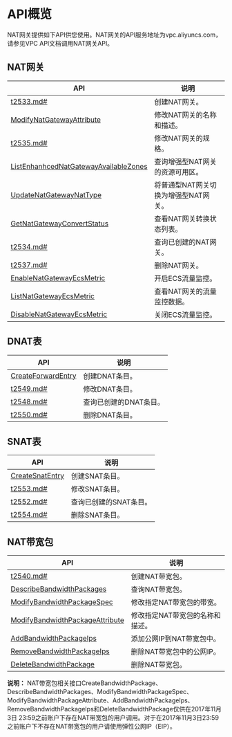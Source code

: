 # API概览

NAT网关提供如下API供您使用。NAT网关的API服务地址为vpc.aliyuncs.com，请参见VPC API文档调用NAT网关API。

## NAT网关

|API|说明|
|---|--|
|[t2533.md\#](/cn.zh-CN/API参考/NAT网关/CreateNatGateway.md)|创建NAT网关。|
|[ModifyNatGatewayAttribute](/cn.zh-CN/API参考/NAT网关/ModifyNatGatewayAttribute.md)|修改NAT网关的名称和描述。|
|[t2535.md\#](/cn.zh-CN/API参考/NAT网关/ModifyNatGatewaySpec.md)|修改NAT网关的规格。|
|[ListEnhanhcedNatGatewayAvailableZones](/cn.zh-CN/API参考/NAT网关/ListEnhanhcedNatGatewayAvailableZones.md)|查询增强型NAT网关的资源可用区。|
|[UpdateNatGatewayNatType](/cn.zh-CN/API参考/NAT网关/UpdateNatGatewayNatType.md)|将普通型NAT网关切换为增强型NAT网关。|
|[GetNatGatewayConvertStatus](/cn.zh-CN/API参考/NAT网关/GetNatGatewayConvertStatus.md)|查看NAT网关转换状态列表。|
|[t2534.md\#](/cn.zh-CN/API参考/NAT网关/DescribeNatGateways.md)|查询已创建的NAT网关。|
|[t2537.md\#](/cn.zh-CN/API参考/NAT网关/DeleteNatGateway.md)|删除NAT网关。|
|[EnableNatGatewayEcsMetric](/cn.zh-CN/API参考/NAT网关/EnableNatGatewayEcsMetric.md)|开启ECS流量监控。|
|[ListNatGatewayEcsMetric](/cn.zh-CN/API参考/NAT网关/ListNatGatewayEcsMetric.md)|查看NAT网关的流量监控数据。|
|[DisableNatGatewayEcsMetric](/cn.zh-CN/API参考/NAT网关/DisableNatGatewayEcsMetric.md)|关闭ECS流量监控。|

## DNAT表

|API|说明|
|---|--|
|[CreateForwardEntry](/cn.zh-CN/API参考/NAT网关/CreateForwardEntry.md)|创建DNAT条目。|
|[t2549.md\#](/cn.zh-CN/API参考/NAT网关/ModifyForwardEntry.md)|修改DNAT条目。|
|[t2548.md\#](/cn.zh-CN/API参考/NAT网关/DescribeForwardTableEntries.md)|查询已创建的DNAT条目。|
|[t2550.md\#](/cn.zh-CN/API参考/NAT网关/DeleteForwardEntry.md)|删除DNAT条目。|

## SNAT表

|API|说明|
|---|--|
|[CreateSnatEntry](/cn.zh-CN/API参考/NAT网关/CreateSnatEntry.md)|创建SNAT条目。|
|[t2553.md\#](/cn.zh-CN/API参考/NAT网关/ModifySnatEntry.md)|修改SNAT条目。|
|[t2552.md\#](/cn.zh-CN/API参考/NAT网关/DescribeSnatTableEntries.md)|查询已创建的SNAT条目。|
|[t2554.md\#](/cn.zh-CN/API参考/NAT网关/DeleteSnatEntry.md)|删除SNAT条目。|

## NAT带宽包

|API|说明|
|---|--|
|[t2540.md\#](/cn.zh-CN/API参考/NAT网关/CreateBandwidthPackage.md)|创建NAT带宽包。|
|[DescribeBandwidthPackages](/cn.zh-CN/API参考/NAT网关/DescribeBandwidthPackages.md)|查询NAT带宽包。|
|[ModifyBandwidthPackageSpec](/cn.zh-CN/API参考/NAT网关/ModifyBandwidthPackageSpec.md)|修改指定NAT带宽包的带宽。|
|[ModifyBandwidthPackageAttribute](/cn.zh-CN/API参考/NAT网关/ModifyBandwidthPackageAttribute.md)|修改指定NAT带宽包的名称和描述。|
|[AddBandwidthPackageIps](/cn.zh-CN/API参考/NAT网关/AddBandwidthPackageIps.md)|添加公网IP到NAT带宽包中。|
|[RemoveBandwidthPackageIps](/cn.zh-CN/API参考/NAT网关/RemoveBandwidthPackageIps.md)|删除NAT带宽包中的公网IP。|
|[DeleteBandwidthPackage](/cn.zh-CN/API参考/NAT网关/DeleteBandwidthPackage.md)|删除NAT带宽包。|

**说明：** NAT带宽包相关接口CreateBandwidthPackage、DescribeBandwidthPackages、ModifyBandwidthPackageSpec、ModifyBandwidthPackageAttribute、AddBandwidthPackageIps、RemoveBandwidthPackageIps和DeleteBandwidthPackage仅供在2017年11月3日 23:59之前账户下存在NAT带宽包的用户调用。对于在2017年11月3日23:59之前账户下不存在NAT带宽包的用户请使用弹性公网IP（EIP）。

